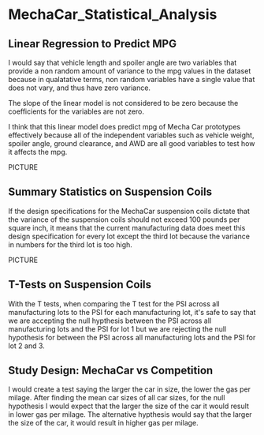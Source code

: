 # MechaCar_Statistical_Analysis

## Linear Regression to Predict MPG
I would say that vehicle length and spoiler angle are two variables that provide a non random amount of variance to the mpg values in the dataset because in qualatative terms, non random variables have a single value that does not vary, and thus have zero variance.

The slope of the linear model is not considered to be zero because the coefficients for the variables are not zero.

I think that this linear model does predict mpg of Mecha Car prototypes effectively because all of the independent variables such as vehicle weight, spoiler angle, ground clearance, and AWD are all good variables to test how it affects the mpg. 

PICTURE 

## Summary Statistics on Suspension Coils
If the design specifications for the MechaCar suspension coils dictate that the variance of the suspension coils should not exceed 100 pounds per square inch, it means that the current manufacturing data does meet this design specification for every lot except the third lot because the variance in numbers for the third lot is too high. 

PICTURE 

## T-Tests on Suspension Coils
With the T tests, when comparing the T test for the PSI across all manufacturing lots to the PSI for each manufacturing lot, it's safe to say that we are accepting the null hypthesis between the PSI across all manufacturing lots and the PSI for lot 1 but we are rejecting the null hypothesis for between the PSI across all manufacturing lots and the PSI for lot 2 and 3. 

## Study Design: MechaCar vs Competition
I would create a test saying the larger the car in size, the lower the gas per milage. After finding the mean car sizes of all car sizes, for the null hypothesis I would expect that the larger the size of the car it would result in lower gas per milage. The alternative hypthesis would say that the larger the size of the car, it would result in higher gas per milage. 
